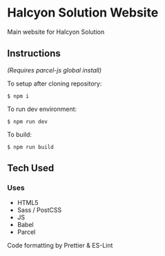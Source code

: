 # Halcyon Solution Website

Main website for Halcyon Solution

## Instructions

*(Requires parcel-js global install)*

To setup after cloning repository:

<pre><code>$ npm i</code></pre>

To run dev environment:

<pre><code>$ npm run dev</code></pre>

To build:

<pre><code>$ npm run build</code></pre>

## Tech Used

### Uses

- HTML5
- Sass / PostCSS
- JS
- Babel
- Parcel

Code formatting by Prettier & ES-Lint
